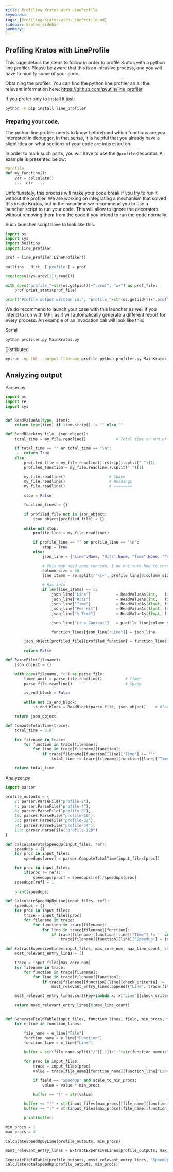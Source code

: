 ```yaml
---
title: Profiling Kratos with LineProfile
keywords: 
tags: [Profiling-Kratos-with-LineProfile.md]
sidebar: kratos_sidebar
summary: 
---
```


## Profiling Kratos with LineProfile

This page details the steps to follow in order to profile Kratos with a python line profiler. Please be aware that this is an intrusive process, and you will have to modify some of your code.

Obtaining the profiler:
You can find the python line profiler an all the relevant information here: https://github.com/pyutils/line_profiler.

If you prefer only to install it just:
```bash
python -m pip install line_profiler
```

### Preparing your code.
The python line profiler needs to know beforehand which functions are you interested in debugger. In that sense, it is helpful that you already have a slight idea on what sections of your code are interested on. 

In order to mark such parts, you will have to use the `@profile` decorator. A example is presented below:

```python
@profile
def my_function():
    var = calculate()
    ...  etc  ...
```

Unfortunately, this process will make your code break if you try to run it without the profiler. We are working on integrating a mechanism that solved this inside Kratos, but in the meantime we recommend you to use a launcher script to run your code. This will allow to ignore the decorators without removing them from the code if you intend to run the code normally.

Such launcher script have to look like this:

```python
import os
import sys
import builtins
import line_profiler

prof = line_profiler.LineProfiler()

builtins.__dict__['profile'] = prof

exec(open(sys.argv[1]).read())

with open("profile_"+str(os.getpid())+".prof", "w+") as prof_file:
    prof.print_stats(prof_file)

print("Profile output written in:", "profile_"+str(os.getpid())+".prof")
```

We do recommend to launch your case with this launcher as well if you intend to run with MPI, as it will automatically generate a different report for every process. An example of an invocation call will look like this:

Serial
```bash
python profiler.py MainKratos.py
```

Distributed
```bash
mpirun -np [N] --output-filename profile python profiler.py MainKratos.py
```
## Analyzing output

Parser.py
```python
import os
import re
import sys


def ReadValueAs(type, item):
    return type(item) if item.strip() != "" else ""

def ReadBlock(my_file, json_object):
    total_time = my_file.readline()             # Total time or end of file

    if total_time == "" or total_time == "\n":
        return True
    else:
        profiled_file = my_file.readline().rstrip().split(" ")[1]
        profiled_function = my_file.readline().split(" ")[1]

        my_file.readline()                   # Space
        my_file.readline()                   # Headings
        my_file.readline()                   # ========

        stop = False

        function_lines = {}

        if profiled_file not in json_object:
            json_object[profiled_file] = {}

        while not stop:
            profile_line = my_file.readline()

            if profile_line == "" or profile_line == "\n":
                stop = True
            else:
                json_line = {"Line":None, "Hits":None, "Time":None, "Per Hit":None, "% Time":None, "Line Content":None}

                # This may need some tunning. I am not sure how to correctly detect the separators here.
                column_size = 48
                line_items = re.split(r'\s+', profile_line[0:column_size].strip())

                # Has info
                if len(line_items) == 5:
                    json_line["Line"]           = ReadValueAs(int,   line_items[0])
                    json_line["Hits"]           = ReadValueAs(int,   line_items[1])
                    json_line["Time"]           = ReadValueAs(float, line_items[2])
                    json_line["Per Hit"]        = ReadValueAs(float, line_items[3])
                    json_line["% Time"]         = ReadValueAs(float, line_items[4])

                    json_line["Line Content"]   = profile_line[column_size:-1].rstrip()

                    function_lines[json_line["Line"]] = json_line

        json_object[profiled_file][profiled_function] = function_lines

        return False

def ParseFile(filename):
    json_object = {}

    with open(filename, "r") as parse_file:
        timer_unit = parse_file.readline()          # Timer
        parse_file.readline()                       # Space

        is_end_block = False

        while not is_end_block:
            is_end_block = ReadBlock(parse_file, json_object)    # Block Content

    return json_object

def ComputeTotalTime(trace):
    total_time = 0.0

    for filename in trace:
        for function in trace[filename]:
            for line in trace[filename][function]:
                if trace[filename][function][line]["Time"] != '':
                    total_time += trace[filename][function][line]["Time"]

    return total_time
```

Analyzer.py
```python
import parser

profile_outputs = {
    2: parser.ParseFile("profile-2"),
    4: parser.ParseFile("profile-4"),
    8: parser.ParseFile("profile-8"),
    16: parser.ParseFile("profile-16"),
    32: parser.ParseFile("profile-32"),
    64: parser.ParseFile("profile-64"),
    128: parser.ParseFile("profile-128")
}

def CalculateTotalSpeedUp(input_files, ref):
    speedups = {}
    for proc in input_files:
        speedups[proc] = parser.ComputeTotalTime(input_files[proc])

    for proc in input_files:
        if(proc != ref):
            speedups[proc] = speedups[ref]/speedups[proc]
    speedups[ref] = 1
    
    print(speedups)

def CalculateSpeedUpByLine(input_files, ref):
    speedups = {}
    for proc in input_files:
        trace = input_files[proc]
        for filename in trace:
            for function in trace[filename]:
                for line in trace[filename][function]:
                    if trace[filename][function][line]["Time"] != '' and trace[filename][function][line]["Time"] != 0.0:
                        trace[filename][function][line]["SpeedUp"] = input_files[ref][filename][function][line]["Time"] / input_files[proc][filename][function][line]["Time"]

def ExtractExpensiveLines(input_files, max_core_num, max_line_count, check_criteria):
    most_relevant_entry_lines = []

    trace = input_files[max_core_num]
    for filename in trace:
        for function in trace[filename]:
            for line in trace[filename][function]:
                if trace[filename][function][line][check_criteria] != '':
                    most_relevant_entry_lines.append({"Line": trace[filename][function][line], "Function":function, "File":filename})

    most_relevant_entry_lines.sort(key=lambda x: x["Line"][check_criteria], reverse=True)

    return most_relevant_entry_lines[0:max_line_count]


def GenerateFieldTable(input_files, function_lines, field, min_procs, max_procs, scale_to_min_procs):
    for e_line in function_lines:

        file_name = e_line["File"]
        function_name = e_line["Function"]
        function_line = e_line["Line"]

        buffer = str(file_name.split("/")[-1])+":"+str(function_name)+":"+str(function_line["Line"])+":"+str(function_line["Line Content"])
        
        for proc in input_files:
            trace = input_files[proc]
            value = trace[file_name][function_name][function_line["Line"]][field]

            if field == "SpeedUp" and scale_to_min_procs:
                value = value * min_procs

            buffer += "|" + str(value)

        buffer += "|" + str(input_files[max_procs][file_name][function_name][function_line["Line"]]["Time"]/1e6)
        buffer += "|" + str(input_files[max_procs][file_name][function_name][function_line["Line"]]["Hits"])

        print(buffer)

min_procs = 1
max_procs = 4

CalculateSpeedUpByLine(profile_outputs, min_procs)

most_relevant_entry_lines = ExtractExpensiveLines(profile_outputs, max_procs, 20, "Time")

GenerateFieldTable(profile_outputs, most_relevant_entry_lines, "SpeedUp", min_procs, max_procs, True)
CalculateTotalSpeedUp(profile_outputs, min_procs)
```
